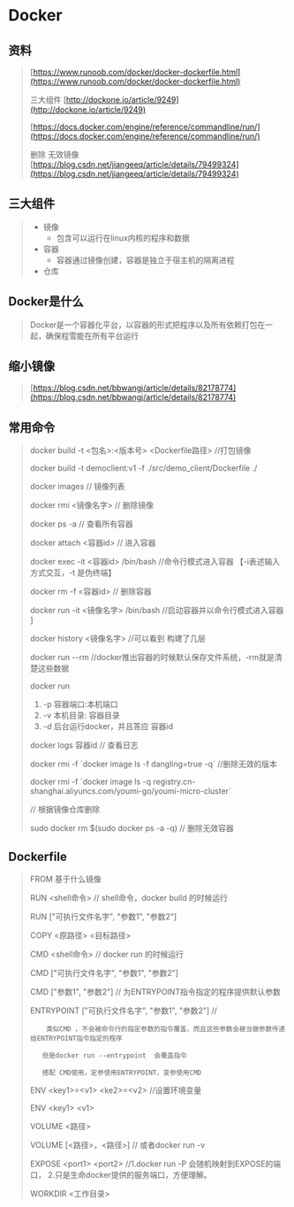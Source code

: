 # Docker

## 资料

> [https://www.runoob.com/docker/docker-dockerfile.html](https://www.runoob.com/docker/docker-dockerfile.html)
>
> 三大组件 [http://dockone.io/article/9249](http://dockone.io/article/9249)
>
> [https://docs.docker.com/engine/reference/commandline/run/](https://docs.docker.com/engine/reference/commandline/run/)
>
> 删除 无效镜像 [https://blog.csdn.net/jiangeeq/article/details/79499324](https://blog.csdn.net/jiangeeq/article/details/79499324)

## 三大组件

> * 镜像
>   * 包含可以运行在linux内核的程序和数据
> * 容器
>   * 容器通过镜像创建，容器是独立于宿主机的隔离进程
> * 仓库

## Docker是什么

> Docker是一个容器化平台，以容器的形式把程序以及所有依赖打包在一起，确保程雪能在所有平台运行

## 缩小镜像

> [https://blog.csdn.net/bbwangj/article/details/82178774](https://blog.csdn.net/bbwangj/article/details/82178774)

## 常用命令

> docker build -t  &lt;包名&gt;:&lt;版本号&gt;  &lt;Dockerfile路径&gt;   //打包镜像
>
> docker build -t democlient:v1 -f ./src/demo\_client/Dockerfile ./
>
> docker images // 镜像列表
>
> docker rmi &lt;镜像名字&gt;    // 删除镜像
>
> docker ps -a   // 查看所有容器
>
> docker attach &lt;容器id&gt;  // 进入容器
>
> docker exec -it &lt;容器id&gt;   /bin/bash //命令行模式进入容器  【-i表述输入方式交互，-t 是伪终端】
>
> docker rm -f  &lt;容器id&gt;    // 删除容器
>
> docker run -it &lt;镜像名字&gt; /bin/bash    //启动容器并以命令行模式进入容器 \]
>
> docker history &lt;镜像名字&gt;  //可以看到 构建了几层
>
> docker run --rm  //docker推出容器的时候默认保存文件系统，-rm就是清楚这些数据
>
> docker run
>
> 1. -p 容器端口:本机端口
> 2. -v 本机目录: 容器目录
> 3. -d 后台运行docker，并且答应 容器id
>
> docker logs 容器id // 查看日志
>
> docker rmi -f \`docker image ls -f dangling=true -q\` //删除无效的版本
>
> docker rmi -f \`docker image ls -q registry.cn-shanghai.aliyuncs.com/youmi-go/youmi-micro-cluster\`
>
> // 根据镜像仓库删除
>
> sudo docker rm $\(sudo docker ps -a -q\)  // 删除无效容器

## Dockerfile

> FROM    基于什么镜像
>
> RUN &lt;shell命令&gt;   // shell命令，docker build 的时候运行
>
> RUN \["可执行文件名字", "参数1", "参数2"\]
>
> COPY &lt;原路径&gt;   &lt;目标路径&gt;
>
> CMD &lt;shell命令&gt; // docker run 的时候运行
>
> CMD \["可执行文件名字", "参数1", "参数2"\]
>
> CMD \["参数1", "参数2"\]   // 为ENTRYPOINT指令指定的程序提供默认参数
>
> ENTRYPOINT \["可执行文件名字", "参数1", "参数2"\]  //
>
> ```
>     类似CMD ，不会被命令行的指定参数的指令覆盖，而且这些参数会被当做参数传递给ENTRYPOINT指令指定的程序
>
>    但是docker run --entrypoint  会覆盖指令
>
>    搭配 CMD使用，定参使用ENTRYPOINT，变参使用CMD
> ```
>
> ENV  &lt;key1&gt;=&lt;v1&gt;  &lt;ke2&gt;=&lt;v2&gt;    //设置环境变量
>
> ENV  &lt;key1&gt;  &lt;v1&gt;
>
> VOLUME &lt;路径&gt;
>
> VOLUME \[&lt;路径&gt;，&lt;路径&gt;\]   // 或者docker run -v
>
> EXPOSE  &lt;port1&gt;  &lt;port2&gt;   //1.docker run -P 会随机映射到EXPOSE的端口，  2.只是生命docker提供的服务端口，方便理解。
>
> WORKDIR   &lt;工作目录&gt;



